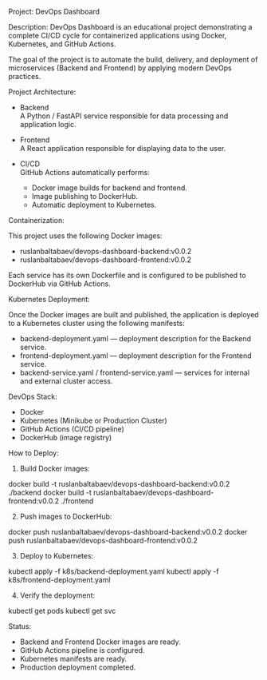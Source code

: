 Project: DevOps Dashboard

Description: 
DevOps Dashboard is an educational project demonstrating a complete CI/CD cycle for containerized applications using Docker, Kubernetes, and GitHub Actions.

The goal of the project is to automate the build, delivery, and deployment of microservices (Backend and Frontend) by applying modern DevOps practices.


Project Architecture:

- Backend  
A Python / FastAPI service responsible for data processing and application logic.

- Frontend  
A React application responsible for displaying data to the user.

- CI/CD  
GitHub Actions automatically performs:
  - Docker image builds for backend and frontend.
  - Image publishing to DockerHub.
  - Automatic deployment to Kubernetes.

Containerization:

This project uses the following Docker images:

- ruslanbaltabaev/devops-dashboard-backend:v0.0.2
- ruslanbaltabaev/devops-dashboard-frontend:v0.0.2

Each service has its own Dockerfile and is configured to be published to DockerHub via GitHub Actions.

Kubernetes Deployment:

Once the Docker images are built and published, the application is deployed to a Kubernetes cluster using the following manifests:

- backend-deployment.yaml — deployment description for the Backend service.
- frontend-deployment.yaml — deployment description for the Frontend service.
- backend-service.yaml / frontend-service.yaml — services for internal and external cluster access.


DevOps Stack:

- Docker  
- Kubernetes (Minikube or Production Cluster)  
- GitHub Actions (CI/CD pipeline)  
- DockerHub (image registry)

How to Deploy:

1. Build Docker images:

docker build -t ruslanbaltabaev/devops-dashboard-backend:v0.0.2 ./backend
docker build -t ruslanbaltabaev/devops-dashboard-frontend:v0.0.2 ./frontend

2. Push images to DockerHub:

docker push ruslanbaltabaev/devops-dashboard-backend:v0.0.2
docker push ruslanbaltabaev/devops-dashboard-frontend:v0.0.2

3. Deploy to Kubernetes:

kubectl apply -f k8s/backend-deployment.yaml
kubectl apply -f k8s/frontend-deployment.yaml


4. Verify the deployment:

kubectl get pods
kubectl get svc

Status:

- Backend and Frontend Docker images are ready.  
- GitHub Actions pipeline is configured.  
- Kubernetes manifests are ready.  
- Production deployment completed.
